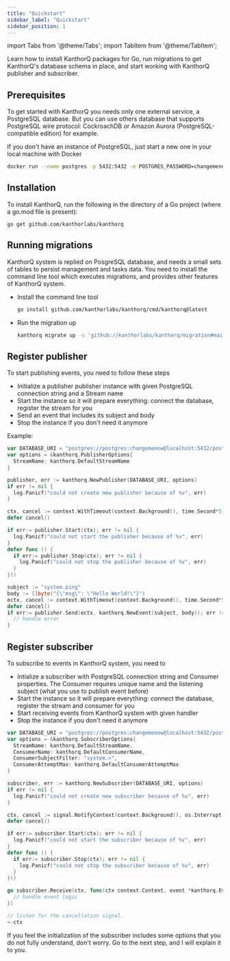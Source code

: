 ```yaml
---
title: "Quickstart"
sidebar_label: "Quickstart"
sidebar_position: 1
---
```


import Tabs from '@theme/Tabs';
import TabItem from '@theme/TabItem';

Learn how to install KanthorQ packages for Go, run migrations to get KanthorQ's database schema in place, and start working with KanthorQ publisher and subscriber.

## Prerequisites

To get started with KanthorQ you needs only one external service, a PostgreSQL database. But you can use others database that supports PostgreSQL wire protocol: CockroachDB or Amazon Aurora (PostgreSQL-compatible edition) for example.

If you don't have an instance of PostgreSQL, just start a new one in your local machine with Docker

```bash
docker run --name postgres -p 5432:5432 -e POSTGRES_PASSWORD=changemenow -d postgres:16
```

## Installation

To install KanthorQ, run the following in the directory of a Go project (where a go.mod file is present):

```
go get github.com/kanthorlabs/kanthorq
```

## Running migrations

KanthorQ system is replied on PosgreSQL database, and needs a small sets of tables to persist management and tasks data. You need to install the command line tool which executes migrations, and provides other features of KanthorQ system.

- Install the command line tool

  ```bash
  go install github.com/kanthorlabs/kanthorq/cmd/kanthorq@latest
  ```

- Run the migration up

  ```bash
  kanthorq migrate up -s 'github://kanthorlabs/kanthorq/migration#main' -d 'postgres://postgres:changemenow@localhost:5432/postgres?sslmode=disable'
  ```

## Register publisher

To start publishing events, you need to follow these steps

- Initialize a publisher publisher instance with given PostgreSQL connection string and a Stream name
- Start the instance so it will prepare everything: connect the database, register the stream for you
- Send an event that includes its subject and body
- Stop the instance if you don't need it anymore

Example:

```go
var DATABASE_URI = "postgres://postgres:changemenow@localhost:5432/postgres?sslmode=disable"
var options = &kanthorq.PublisherOptions{
  StreamName: kanthorq.DefaultStreamName
}

publisher, err := kanthorq.NewPublisher(DATABASE_URI, options)
if err != nil {
  log.Panicf("could not create new publisher because of %v", err)
}

ctx, cancel := context.WithTimeout(context.Background(), time.Second*5)
defer cancel()

if err:= publisher.Start(ctx); err != nil {
  log.Panicf("could not start the publisher because of %v", err)
}
defer func () {
  if err:= publisher.Stop(ctx); err != nil {
    log.Panicf("could not stop the publisher because of %v", err)
  }
}()

subject := "system.ping"
body := []byte("{\"msg\": \"Hello World!\"}")
ectx, cancel := context.WithTimeout(context.Background(), time.Second*5)
defer cancel()
if err:= publisher.Send(ectx, kanthorq.NewEvent(subject, body)); err != nil {
  // handle error
}
```

## Register subscriber

To subscribe to events in KanthorQ system, you need to

- Intialize a subscriber with PostgreSQL connection string and Consumer properties. The Consumer requires unique name and the listening subject (what you use to publish event before)
- Start the instance so it will prepare everything: connect the database, register the stream and consumer for you
- Start receiving events from KanthorQ system with given handler
- Stop the instance if you don't need it anymore

```go
var DATABASE_URI = "postgres://postgres:changemenow@localhost:5432/postgres?sslmode=disable"
var options = &kanthorq.SubscriberOptions{
  StreamName: kanthorq.DefaultStreamName,
  ConsumerName: kanthorq.DefaultConsumerName,
  ConsumerSubjectFilter: "system.>",
  ConsumerAttemptMax: kanthorq.DefaultConsumerAttemptMax
}

subscriber, err := kanthorq.NewSubscriber(DATABASE_URI, options)
if err != nil {
  log.Panicf("could not create new subscriber because of %v", err)
}

ctx, cancel := signal.NotifyContext(context.Background(), os.Interrupt, syscall.SIGINT, syscall.SIGTERM)
defer cancel()

if err:= subscriber.Start(ctx); err != nil {
  log.Panicf("could not start the subscriber because of %v", err)
}
defer func () {
  if err:= subscriber.Stop(ctx); err != nil {
    log.Panicf("could not stop the subscriber because of %v", err)
  }
}()

go subscriber.Receive(ctx, func(ctx context.Context, event *kanthorq.Event) error {
  // handle event logic
})

// listen for the cancellation signal.
<-ctx
```

If you feel the initialization of the subscriber includes some options that you do not fully understand, don't worry. Go to the next step, and I will explain it to you.
